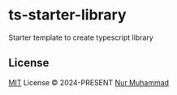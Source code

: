 # ts-starter-library

Starter template to create typescript library

## License

[MIT](./LICENSE) License © 2024-PRESENT [Nur Muhammad](https://github.com/ngekoding)
